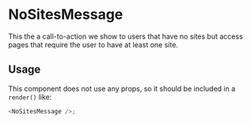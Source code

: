 # NoSitesMessage

This the a call-to-action we show to users that have no sites but access pages that require the user to have at least one site.

## Usage

This component does not use any props, so it should be included in a `render()` like:

```js
<NoSitesMessage />;
```
